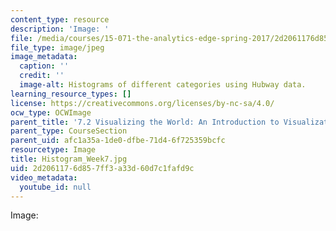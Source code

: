 ```yaml
---
content_type: resource
description: 'Image: '
file: /media/courses/15-071-the-analytics-edge-spring-2017/2d2061176d857ff3a33d60d7c1fafd9c_Histogram_Week7.jpg
file_type: image/jpeg
image_metadata:
  caption: ''
  credit: ''
  image-alt: Histograms of different categories using Hubway data.
learning_resource_types: []
license: https://creativecommons.org/licenses/by-nc-sa/4.0/
ocw_type: OCWImage
parent_title: '7.2 Visualizing the World: An Introduction to Visualization'
parent_type: CourseSection
parent_uid: afc1a35a-1de0-dfbe-71d4-6f725359bcfc
resourcetype: Image
title: Histogram_Week7.jpg
uid: 2d206117-6d85-7ff3-a33d-60d7c1fafd9c
video_metadata:
  youtube_id: null
---
```

Image: 